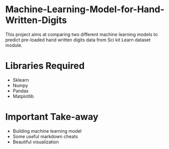 # Machine-Learning-Model-for-Hand-Written-Digits
This project aims at comparing two different machine learning models to predict pre-loaded hand written digits data from Sci kit Learn dataset module.

# Libraries Required
- Sklearn
- Numpy
- Pandas
- Matplotlib

# Important Take-away
- Building machine learning model
- Some useful markdown cheats
- Beautiful visualization
